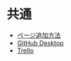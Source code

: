 # 共通

- [ページ追加方法](create-new-document/index.md)
- [GitHub Desktop](github-desktop/index.md)
- [Trello](trello/index.md)
